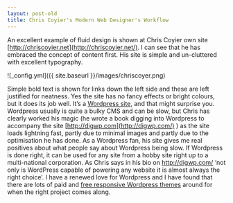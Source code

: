 ```yaml
---
layout: post-old
title: Chris Coyier's Modern Web Designer's Workflow   
---
```

An excellent example of fluid design is shown at Chris Coyier own site [http://chriscoyier.net](http://chriscoyier.net/). I can see that he has embraced the concept of content first. His site is simple and un-cluttered with excellent typography.

![_config.yml]({{ site.baseurl }}/images/chriscoyer.png)

Simple bold text is shown for links down the left side and these are left justified for neatness. Yes the site has no fancy effects or bright colours, but it does its job well. It’s a [Wordpress site](http://www.wordpress.org/), and that might surprise you. Wordpress usually is quite a bulky CMS and can be slow, but Chris has clearly worked his magic (he wrote a book digging into Wordpress to accompany the site [http://digwp.com](http://digwp.com/) ) as the site loads lightning fast, partly due to minimal images and partly due to the optimisation he has done. As a Wordpress fan, his site gives me real positives about what people say about Wordpress being slow. If Wordpress is done right, it can be used for any site from a hobby site right up to a multi-national corporation. As Chris says in his bio on http://digwp.com/ ‘not only is WordPress capable of powering any website it is almost always the right choice’. I have a renewed love for Wordpress and I have found that there are lots of paid and [free responsive Wordpress themes](http://www.hongkiat.com/blog/free-responsive-wordpress-themes/) around for when the right project comes along.